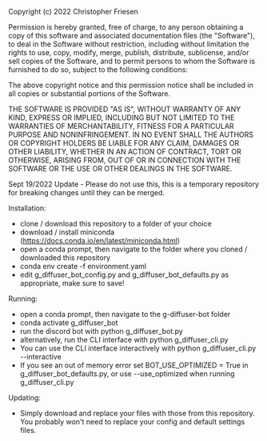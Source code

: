 Copyright (c) 2022 Christopher Friesen

Permission is hereby granted, free of charge, to any person obtaining a copy
of this software and associated documentation files (the "Software"), to deal
in the Software without restriction, including without limitation the rights
to use, copy, modify, merge, publish, distribute, sublicense, and/or sell
copies of the Software, and to permit persons to whom the Software is
furnished to do so, subject to the following conditions:

The above copyright notice and this permission notice shall be included in all
copies or substantial portions of the Software.

THE SOFTWARE IS PROVIDED "AS IS", WITHOUT WARRANTY OF ANY KIND, EXPRESS OR
IMPLIED, INCLUDING BUT NOT LIMITED TO THE WARRANTIES OF MERCHANTABILITY,
FITNESS FOR A PARTICULAR PURPOSE AND NONINFRINGEMENT. IN NO EVENT SHALL THE
AUTHORS OR COPYRIGHT HOLDERS BE LIABLE FOR ANY CLAIM, DAMAGES OR OTHER
LIABILITY, WHETHER IN AN ACTION OF CONTRACT, TORT OR OTHERWISE, ARISING FROM,
OUT OF OR IN CONNECTION WITH THE SOFTWARE OR THE USE OR OTHER DEALINGS IN THE
SOFTWARE.


Sept 19/2022 Update - Please do not use this, this is a temporary repository for breaking changes until they can be merged.


Installation:
 - clone / download this repository to a folder of your choice
 - download / install miniconda (https://docs.conda.io/en/latest/miniconda.html)
 - open a conda prompt, then navigate to the folder where you cloned / downloaded this repository
 - conda env create -f environment.yaml
 - edit g_diffuser_bot_config.py and g_diffuser_bot_defaults.py as appropriate, make sure to save!
 
 Running:
 - open a conda prompt, then navigate to the g-diffuser-bot folder
 - conda activate g_diffuser_bot
 - run the discord bot with python g_diffuser_bot.py
 - alternatively, run the CLI interface with python g_diffuser_cli.py
 - You can use the CLI interface interactively with python g_diffuser_cli.py --interactive
 - If you see an out of memory error set BOT_USE_OPTIMIZED = True in g_diffuser_bot_defaults.py, or use --use_optimized when running g_diffuser_cli.py

Updating:
 - Simply download and replace your files with those from this repository. You probably won't need to replace your config and default settings files.
